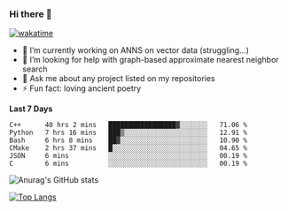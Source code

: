 ### Hi there 👋

[![wakatime](https://wakatime.com/badge/user/8906da98-c623-4aff-ac00-99cb42e09b38.svg)](https://wakatime.com/@8906da98-c623-4aff-ac00-99cb42e09b38)

- 🔭 I’m currently working on ANNS on vector data (struggling...)
- 🤔 I’m looking for help with graph-based approximate nearest neighbor search
- 💬 Ask me about any project listed on my repositories
- ⚡ Fun fact: loving ancient poetry


**Last 7 Days**
<!--START_SECTION:waka-->

```text
C++      40 hrs 2 mins   █████████████████▓░░░░░░░   71.06 %
Python   7 hrs 16 mins   ███▒░░░░░░░░░░░░░░░░░░░░░   12.91 %
Bash     6 hrs 8 mins    ██▓░░░░░░░░░░░░░░░░░░░░░░   10.90 %
CMake    2 hrs 37 mins   █░░░░░░░░░░░░░░░░░░░░░░░░   04.65 %
JSON     6 mins          ░░░░░░░░░░░░░░░░░░░░░░░░░   00.19 %
C        6 mins          ░░░░░░░░░░░░░░░░░░░░░░░░░   00.19 %
```

<!--END_SECTION:waka-->

![Anurag's GitHub stats](https://github-readme-stats.vercel.app/api?username=matchyc&count_private=true&show_icons=true&theme=vue)

[![Top Langs](https://github-readme-stats.vercel.app/api/top-langs/?username=matchyc&langs_count=4&&hide=perl,raku,html,javascript,shell,roff,prolog)](https://github.com/anuraghazra/github-readme-stats)
